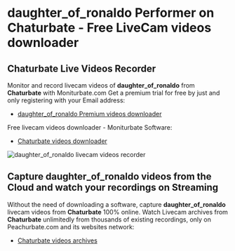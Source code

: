 # daughter_of_ronaldo Performer on Chaturbate - Free LiveCam videos downloader

## Chaturbate Live Videos Recorder

Monitor and record livecam videos of **daughter_of_ronaldo** from **Chaturbate** with Moniturbate.com
Get a premium trial for free by just and only registering with your Email address:
* [daughter_of_ronaldo Premium videos downloader](https://moniturbate.com/request-demo-licence-key.html)

Free livecam videos downloader - Moniturbate Software:
* [Chaturbate videos downloader](https://moniturbate.com/moniturbate-download-software.html)

![daughter_of_ronaldo livecam videos recorder](https://peachurnet.com/templates/moniturbate-software.png)


## Capture daughter_of_ronaldo videos from the Cloud and watch your recordings on Streaming

Without the need of downloading a software, capture **daughter_of_ronaldo** livecam videos from **Chaturbate** 100% online.
Watch Livecam archives from **Chaturbate** unlimitedly from thousands of existing recordings, only on Peachurbate.com and its websites network:
* [Chaturbate videos archives](https://peachurnet.com/)